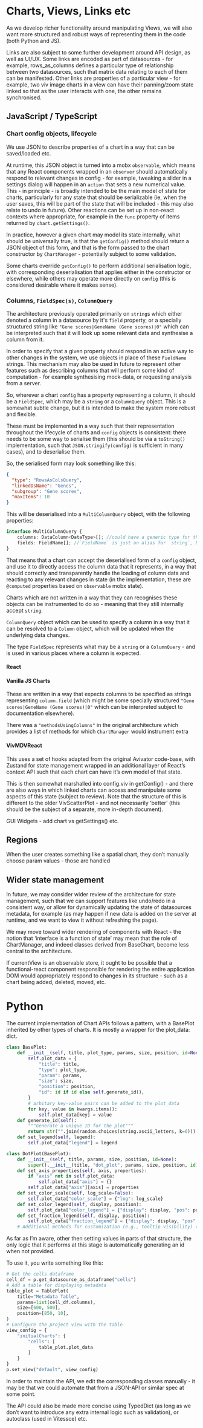 # Charts, Views, Links etc

As we develop richer functionality around manipulating Views, we will also want more structured and robust ways of representing them in the code (both Python and JS).

Links are also subject to some further development around API design, as well as UI/UX. Some links are encoded as part of datasources - for example, rows_as_columns defines a particular type of relationship between two datasources, such that matrix data relating to each of them can be manifested. Other links are properties of a particular view - for example, two viv image charts in a view can have their panning/zoom state linked so that as the user interacts with one, the other remains synchronised.


## JavaScript / TypeScript

### Chart config objects, lifecycle

We use JSON to describe properties of a chart in a way that can be saved/loaded etc.

At runtime, this JSON object is turned into a mobx `observable`, which means that any React components wrapped in an `observer` should automatically respond to relevant changes in config - for example, tweaking a slider in a settings dialog will happen in an `action` that sets a new numerical value. This - in principle - is broadly intended to be the main model of state for charts, particularly for any state that should be serializable (ie, when the user saves, this will be part of the state that will be included - this may also relate to undo in future). Other reactions can be set up in non-react contexts where appropriate, for example in the `func` property of items returned by `chart.getSettings()`.

In practice, however a given chart may model its state internally, what should be universally true, is that the `getConfig()` method should return a JSON object of this form, and that is the form passed to the chart constructor by `ChartManager` - potentially subject to some validation.

Some charts override `getConfig()` to perform additional serialisation logic, with corresponding deserialisation that applies either in the constructor or elsewhere, while others may operate more directly on `config` (this is considered desirable where it makes sense).


### Columns, `FieldSpec(s)`, `ColumnQuery`

The architecture previously operated primarily on `string`s which either denoted a column in a datasource by it's `field` property, or a specially structured string like `"Gene scores|GeneName (Gene scores)|0"` which can be interpreted such that it will look up some relevant data and synthesise a column from it.

In order to specify that a given property should respond in an active way to other changes in the system, we use objects in place of these `FieldName` strings. This mechanism may also be used in future to represent other features such as describing columns that will perform some kind of computation - for example synthesising mock-data, or requesting analysis from a server.

So, wherever a chart `config` has a property representing a column, it should be a `FieldSpec`, which may be a `string` or a `ColumnQuery` object. This is a somewhat subtle change, but it is intended to make the system more robust and flexible.

These must be implemented in a way such that their representation throughout the lifecycle of charts and `config` objects is consistent: there needs to be some way to serialise them (this should be via a `toString()` implementation, such that `JSON.stringify(config)` is sufficient in many cases), and to deserialise them.

So, the serialised form may look something like this:

```json
{
  "type": "RowsAsColsQuery",
  "linkedDsName": "Genes",
  "subgroup": "Gene scores",
  "maxItems": 10
}
```

This will be deserialised into a `MultiColumnQuery` object, with the following properties:

```typescript
interface MultiColumnQuery {
    columns: DataColumn<DataType>[]; //could have a generic type for this?
    fields: FieldName[]; //`FieldName` is just an alias for `string`, but denotes that it refers to a column
}
```

That means that a chart can accept the deserialised form of a `config` object, and use it to directly access the column data that it represents, in a way that should correctly and transparently handle the loading of column data and reacting to any relevant changes in state (in the implementation, these are `@computed` properties based on `observable` mobx state).

Charts which are not written in a way that they can recognises these objects can be instrumented to do so - meaning that they still internally accept `string`.


`ColumnQuery` object which can be used to specify a column in a way that it can be resolved to a `Column` object, which will be updated when the underlying data changes. 

The type `FieldSpec` represents what may be a `string` or a `ColumnQuery` - and is used in various places where a column is expected.

#### React



#### Vanilla JS Charts

These are written in a way that expects columns to be specified as strings representing `column.field` (which might be some specially structured `"Gene scores|GeneName (Gene scores)|0"` which can be interpreted subject to documentation elsewhere).

There was a `"methodsUsingColumns"` in the original architecture which provides a list of methods for which `ChartManager` would instrument extra 

#### VivMDVReact

This uses a set of hooks adapted from the original Avivator code-base, with Zustand for state management wrapped in an additional layer of React’s context API such that each chart can have it’s own model of that state.

This is then somewhat marshalled into config.viv in getConfig() - and there are also ways in which linked charts can access and manipulate some aspects of this state (subject to review). Note that the structure of this is different to the older VivScatterPlot - and not necessarily ‘better’ (this should be the subject of a separate, more in-depth document).

GUI Widgets - add chart vs getSettings() etc.

## Regions

When the user creates something like a spatial chart, they don’t manually choose param values - those are handled 

## Wider state management

In future, we may consider wider review of the architecture for state management, such that we can support features like undo/redo in a consistent way, or allow for dynamically updating the state of datasources metadata, for example (as may happen if new data is added on the server at runtime, and we want to view it without refreshing the page).

We may move toward wider rendering of components with React - the notion that ‘interface is a function of state’ may mean that the role of ChartManager, and indeed classes derived from BaseChart, become less central to the architecture.

If currentView is an observable store, it ought to be possible that a functional-react component responsible for rendering the entire application DOM would appropriately respond to changes in its structure - such as a chart being added, deleted, moved, etc.

# Python

The current implementation of Chart APIs follows a pattern, with a BasePlot inherited by other types of charts. It is mostly a wrapper for the plot_data: dict. 


```python
class BasePlot:
    def __init__(self, title, plot_type, params, size, position, id=None, **kwargs):
        self.plot_data = {
            "title": title,
            "type": plot_type,
            "param": params,
            "size": size,
            "position": position,
            "id": id if id else self.generate_id(),
        }
        # arbitary key-value pairs can be added to the plot_data
        for key, value in kwargs.items():
            self.plot_data[key] = value
    def generate_id(self):
        """Generate a unique ID for the plot"""
        return str("".join(random.choices(string.ascii_letters, k=6)))
    def set_legend(self, legend):
        self.plot_data["legend"] = legend

class DotPlot(BasePlot):
    def __init__(self, title, params, size, position, id=None):
        super().__init__(title, "dot_plot", params, size, position, id)
    def set_axis_properties(self, axis, properties):
        if "axis" not in self.plot_data:
            self.plot_data["axis"] = {}
        self.plot_data["axis"][axis] = properties
    def set_color_scale(self, log_scale=False):
        self.plot_data["color_scale"] = {"log": log_scale}
    def set_color_legend(self, display, position):
        self.plot_data["color_legend"] = {"display": display, "pos": position}
    def set_fraction_legend(self, display, position):
        self.plot_data["fraction_legend"] = {"display": display, "pos": position}
    # Additional methods for customization (e.g., tooltip visibility) can be added here
```
As far as I’m aware, other then setting values in parts of that structure, the only logic that it performs at this stage is automatically generating an id when not provided.

To use it, you write something like this:


```python
# Get the cells dataframe
cell_df = p.get_datasource_as_dataframe("cells")
# Add a table for displaying metadata
table_plot = TablePlot(
    title="Metadata Table",
    params=list(cell_df.columns),
    size=[600, 500],
    position=[850, 10],
)
# Configure the project view with the table
view_config = {
    "initialCharts": {
        "cells": [
            table_plot.plot_data
        ]
    }
}
p.set_view("default", view_config)
```

In order to maintain the API, we edit the corresponding classes manually - it may be that we could automate that from a JSON-API or similar spec at some point.

The API could also be made more concise using TypedDict (as long as we don’t want to introduce any extra internal logic such as validation), or autoclass (used in Vitessce) etc.